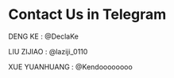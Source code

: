 # Contact Us in Telegram

DENG KE : @DeclaKe

LIU ZIJIAO : @laziji\_0110

XUE YUANHUANG : @Kendoooooooo
